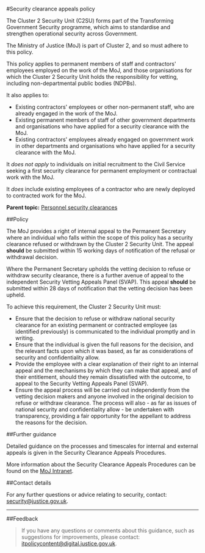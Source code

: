 #Security clearance appeals policy

The Cluster 2 Security Unit (C2SU) forms part of the Transforming Government Security programme, which aims to standardise and strengthen operational security across Government.

The Ministry of Justice (MoJ) is part of Cluster 2, and so must adhere to this policy.

This policy applies to permanent members of staff and contractors' employees employed on the work of the MoJ, and those organisations for which the Cluster 2 Security Unit holds the responsibility for vetting, including non-departmental public bodies (NDPBs).

It also applies to:

* Existing contractors' employees or other non-permanent staff, who are already engaged in the work of the MoJ.
* Existing permanent members of staff of other government departments and organisations who have applied for a security clearance with the MoJ.
* Existing contractors' employees already engaged on government work in other departments and organisations who have applied for a security clearance with the MoJ.

It *does not apply* to individuals on initial recruitment to the Civil Service seeking a first security clearance for permanent employment or contractual work with the MoJ.

It *does* include existing employees of a contractor who are newly deployed to contracted work for the MoJ.

**Parent topic:** [Personnel security clearances](https://security-guidance.service.justice.gov.uk/personnel-security-clearances/)

##Policy

The MoJ provides a right of internal appeal to the Permanent Secretary where an individual who falls within the scope of this policy has a security clearance refused or withdrawn by the Cluster 2 Security Unit. The appeal **should** be submitted within 15 working days of notification of the refusal or withdrawal decision.

Where the Permanent Secretary upholds the vetting decision to refuse or withdraw security clearance, there is a further avenue of appeal to the independent Security Vetting Appeals Panel (SVAP). This appeal **should** be submitted within 28 days of notification that the vetting decision has been upheld.

To achieve this requirement, the Cluster 2 Security Unit must:

* Ensure that the decision to refuse or withdraw national security clearance for an existing permanent or contracted employee (as identified previously) is communicated to the individual promptly and in writing.
* Ensure that the individual is given the full reasons for the decision, and the relevant facts upon which it was based, as far as considerations of security and confidentiality allow.
* Provide the employee with a clear explanation of their right to an internal appeal and the mechanisms by which they can make that appeal, and of their entitlement, should they remain dissatisfied with the outcome, to appeal to the Security Vetting Appeals Panel (SVAP).
* Ensure the appeal process will be carried out independently from the vetting decision makers and anyone involved in the original decision to refuse or withdraw clearance. The process will also - as far as issues of national security and confidentiality allow - be undertaken with transparency, providing a fair opportunity for the appellant to address the reasons for the decision.

##Further guidance

Detailed guidance on the processes and timescales for internal and external appeals is given in the Security Clearance Appeals Procedures.

More information about the Security Clearance Appeals Procedures can be found on the [MoJ Intranet](/).

##Contact details

For any further questions or advice relating to security, contact: [security@justice.gov.uk](mailto:security@justice.gov.uk).

---

##Feedback

> If you have any questions or comments about this guidance, such as suggestions for improvements, please contact: [itpolicycontent@digital.justice.gov.uk](mailto:itpolicycontent@digital.justice.gov.uk).

